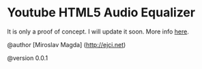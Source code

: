 Youtube HTML5 Audio Equalizer
=======
It is only a proof of concept. I will update it soon.
More info [here](http://lab.ejci.net/YoutubeEQ/).


@author [Miroslav Magda] (http://ejci.net)

@version 0.0.1


